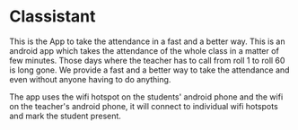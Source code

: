 # Classistant
This is the App to take the attendance in a fast and a better way.
This is an android app which takes the attendance of the whole class in a matter of few minutes. Those days where the teacher has to call from roll 1 to roll 60 is long gone. We provide a fast and a better way to take the attendance and even without anyone having to do anything.

The app uses the wifi hotspot on the students' android phone and the wifi on the teacher's android phone, it will connect to individual wifi hotspots and mark the student present.
